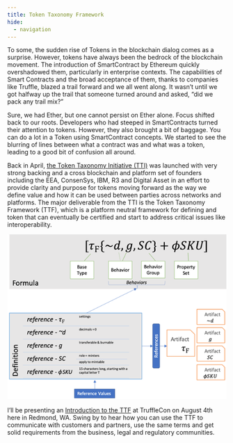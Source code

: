 ```yaml
---
title: Token Taxonomy Framework
hide:
  - navigation
---
```


To some, the sudden rise of Tokens in the blockchain dialog comes as a surprise. However, tokens have always been the bedrock of the blockchain movement. The introduction of SmartContract by Ethereum quickly overshadowed them, particularly in enterprise contexts. The capabilities of Smart Contracts and the broad acceptance of them, thanks to companies like Truffle, blazed a trail forward and we all went along. It wasn’t until we got halfway up the trail that someone turned around and asked, “did we pack any trail mix?”

Sure, we had Ether, but one cannot persist on Ether alone. Focus shifted back to our roots. Developers who had steeped in SmartContracts turned their attention to tokens. However, they also brought a bit of baggage. You can do a lot in a Token using SmartContract concepts. We started to see the blurring of lines between what a contract was and what was a token, leading to a good bit of confusion all around.

Back in April, [the Token Taxonomy Initiative (TTI)](https://tokentaxonomy.org/) was launched with very strong backing and a cross blockchain and platform set of founders including the EEA, ConsenSys, IBM, R3 and Digital Asset in an effort to provide clarity and purpose for tokens moving forward as the way we define value and how it can be used between parties across networks and platforms. The major deliverable from the TTI is the Token Taxonomy Framework (TTF), which is a platform neutral framework for defining and token that can eventually be certified and start to address critical issues like interoperability.

![Token Taxonomy Framework](/img/blog/token-taxonomy-framework/framework.png)

I’ll be presenting an [Introduction to the TTF](https://trufflecon2019.sched.com/event/RneW/token-taxonomy-framework) at TruffleCon on August 4th here in Redmond, WA. Swing by to hear how you can use the TTF to communicate with customers and partners, use the same terms and get solid requirements from the business, legal and regulatory communities.
